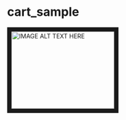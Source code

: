 # cart_sample
<a href="https://www.youtube.com/embed/55AwHMoG4EE
" target="_blank"><img src="http://img.youtube.com/vi/YOUTUBE_VIDEO_ID_HERE/0.jpg" 
alt="IMAGE ALT TEXT HERE" width="240" height="180" border="10" /></a>
